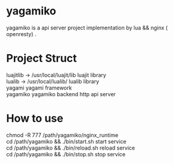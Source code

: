 yagamiko
========

yagamiko is a api server project implementation by lua &amp;&amp; nginx ( openresty) .

Project Struct
========
luajitlib -> /usr/local/luajit/lib     luajit library <br />
lualib -> /usr/local/lualib/           lualib library <br />
yagami                                 yagami framework <br />
yagamiko                               yagamiko backend http api server <br />


How to use
========
chmod -R 777 /path/yagamiko/nginx_runtime <br />
cd /path/yagamiko && ./bin/start.sh    start service <br />
cd /path/yagamiko && ./bin/reload.sh   reload service <br />
cd /path/yagamiko && ./bin/stop.sh     stop service    <br />



  




